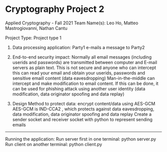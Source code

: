 # Cryptography Project 2
Applied Cryptography - Fall 2021
Team Name(s): Leo Ho, Matteo Mastrogiovanni, Nathan Cantu

Project Type: Project type 1

1. Data processing application: Party1 e-mails a message to Party2
 
2. End-to-end security impact:
Normally all email messages (including userids and passwords) are transmitted between computer and E-mail servers as plain text. 
This is not secure and anyone who can intercept this can read your email and obtain your userids, passwords and sensitive emaill content (data eavesdropping)
Man-in-the-middle can intercept and make modification to email content. If this can be done, it can be used for phishing attack using another user identity (data modification, data originator spoofing and data replay)
 
3. Design Method to protect data: encrypt content/data using AES-GCM
AES-GCM is IND-CCA2 , which protects against data eavesdropping, data modification, data originator spoofing and data replay
Create a sender socket and receiver socket with python to represent sending emails

-----------------------------------------------------------------------------------
Running the application:
Run server first in one terminal: python server.py
Run client on another terminal: python client.py
